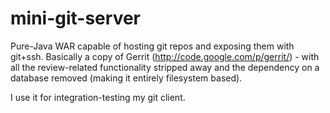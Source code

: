 mini-git-server
===============

Pure-Java WAR capable of hosting git repos and exposing them with git+ssh.
Basically a copy of Gerrit (http://code.google.com/p/gerrit/) - with all the review-related
functionality stripped away and the dependency on a database removed (making it entirely filesystem based).

I use it for integration-testing my git client.
